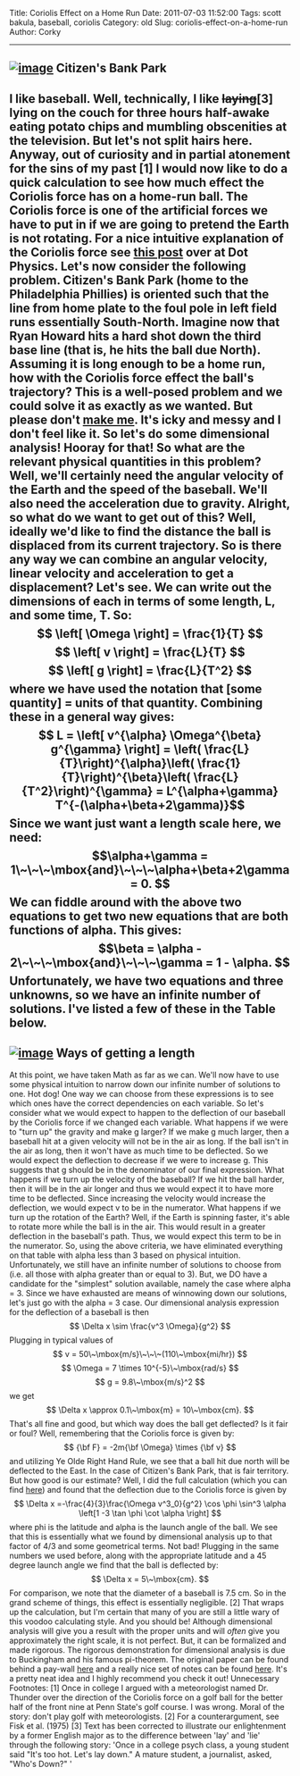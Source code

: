 Title: Coriolis Effect on a Home Run
Date: 2011-07-03 11:52:00
Tags: scott bakula, baseball, coriolis
Category: old
Slug: coriolis-effect-on-a-home-run
Author: Corky


  -----------------------------------------------------------------------------------------------------------------------------------------------------------------------------------------------------------------------
  [![image](http://3.bp.blogspot.com/-LxzlQ5iNaaI/Ta458E_AwvI/AAAAAAAAAMc/D0Z4vZS7IzA/s320/phillies_stadium.jpg)](http://3.bp.blogspot.com/-LxzlQ5iNaaI/Ta458E_AwvI/AAAAAAAAAMc/D0Z4vZS7IzA/s1600/phillies_stadium.jpg)
  Citizen's Bank Park
  -----------------------------------------------------------------------------------------------------------------------------------------------------------------------------------------------------------------------

I like baseball. Well, technically, I like ~~laying~~[3] lying on the
couch for three hours half-awake eating potato chips and mumbling
obscenities at the television. But let's not split hairs here.
Anyway, out of curiosity and in partial atonement for the sins of my
past [1] I would now like to do a quick calculation to see how much
effect the Coriolis force has on a home-run ball.
The Coriolis force is one of the artificial forces we have to put in if
we are going to pretend the Earth is not rotating. For a nice intuitive
explanation of the Coriolis force see [this
post](http://www.wired.com/wiredscience/2011/04/coriolis-force-in-a-wipeout-rotating-slide/)
over at Dot Physics.
Let's now consider the following problem. Citizen's Bank Park (home to
the Philadelphia Phillies) is oriented such that the line from home
plate to the foul pole in left field runs essentially South-North.
Imagine now that Ryan Howard hits a hard shot down the third base line
(that is, he hits the ball due North). Assuming it is long enough to be
a home run, how with the Coriolis force effect the ball's trajectory?
This is a well-posed problem and we could solve it as exactly as we
wanted. But please don't [make
me](https://docs.google.com/viewer?a=v&pid=explorer&chrome=true&srcid=0Bwd5hrDOxWsrOGZmMWZkYzQtM2M2Ny00NjlmLTgyYmMtNTQwZjI1ODU1NWI4&hl=en_US).
It's icky and messy and I don't feel like it. So let's do some
dimensional analysis! Hooray for that!
So what are the relevant physical quantities in this problem? Well,
we'll certainly need the angular velocity of the Earth and the speed of
the baseball. We'll also need the acceleration due to gravity. Alright,
so what do we want to get out of this? Well, ideally we'd like to find
the distance the ball is displaced from its current trajectory. So is
there any way we can combine an angular velocity, linear velocity and
acceleration to get a displacement?
Let's see. We can write out the dimensions of each in terms of some
length, L, and some time, T. So:
$$ \left[ \Omega \right] = \frac{1}{T} $$
$$ \left[ v \right] = \frac{L}{T} $$
$$ \left[ g \right] = \frac{L}{T^2} $$
where we have used the notation that [some quantity] = units of that
quantity. Combining these in a general way gives: $$ L = \left[
v^{\alpha} \Omega^{\beta} g^{\gamma} \right] = \left(
\frac{L}{T}\right)^{\alpha}\left(
\frac{1}{T}\right)^{\beta}\left( \frac{L}{T^2}\right)^{\gamma}
= L^{\alpha+\gamma} T^{-(\alpha+\beta+2\gamma)}$$ Since we want
just want a length scale here, we need: $$\alpha+\gamma =
1\~\~\~\mbox{and}\~\~\~\alpha+\beta+2\gamma = 0. $$
We can fiddle around with the above two equations to get two new
equations that are both functions of alpha. This gives: $$\beta =
\alpha - 2\~\~\~\mbox{and}\~\~\~\gamma = 1 - \alpha. $$
Unfortunately, we have two equations and three unknowns, so we have an
infinite number of solutions. I've listed a few of these in the Table
below.
  -------------------------------------------------------------------------------------------------------------------------------------------------------------------------------------------------
  [![image](http://4.bp.blogspot.com/-_wBdDaNzEP4/Tg_of5pylyI/AAAAAAAAANE/CU2Oe225_UI/s320/table.png)](http://4.bp.blogspot.com/-_wBdDaNzEP4/Tg_of5pylyI/AAAAAAAAANE/CU2Oe225_UI/s1600/table.png)
  Ways of getting a length
  -------------------------------------------------------------------------------------------------------------------------------------------------------------------------------------------------

At this point, we have taken Math as far as we can. We'll now have to
use some physical intuition to narrow down our infinite number of
solutions to one. Hot dog! One way we can choose from these expressions
is to see which ones have the correct dependencies on each variable. So
let's consider what we would expect to happen to the deflection of our
baseball by the Coriolis force if we changed each variable. What happens
if we were to "turn up" the gravity and make g larger? If we make g much
larger, then a baseball hit at a given velocity will not be in the air
as long. If the ball isn't in the air as long, then it won't have as
much time to be deflected. So we would expect the deflection to decrease
if we were to increase g. This suggests that g should be in the
denominator of our final expression. What happens if we turn up the
velocity of the baseball? If we hit the ball harder, then it will be in
the air longer and thus we would expect it to have more time to be
deflected. Since increasing the velocity would increase the deflection,
we would expect v to be in the numerator. What happens if we turn up the
rotation of the Earth? Well, if the Earth is spinning faster, it's able
to rotate more while the ball is in the air. This would result in a
greater deflection in the baseball's path. Thus, we would expect this
term to be in the numerator. So, using the above criteria, we have
eliminated everything on that table with alpha less than 3 based on
physical intuition. Unfortunately, we still have an infinite number of
solutions to choose from (i.e. all those with alpha greater than or
equal to 3). But, we DO have a candidate for the "simplest" solution
available, namely the case where alpha = 3. Since we have exhausted are
means of winnowing down our solutions, let's just go with the alpha = 3
case. Our dimensional analysis expression for the deflection of a
baseball is then $$ \Delta x \sim \frac{v^3 \Omega}{g^2} $$
Plugging in typical values of $$ v =
50\~\mbox{m/s}\~\~\~(110\~\mbox{mi/hr}) $$ $$ \Omega = 7 \times
10^{-5}\~\mbox{rad/s} $$ $$ g = 9.8\~\mbox{m/s}^2 $$ we get $$
\Delta x \approx 0.1\~\mbox{m} = 10\~\mbox{cm}. $$ That's all fine
and good, but which way does the ball get deflected? Is it fair or foul?
Well, remembering that the Coriolis force is given by: $$ {\bf F} =
-2m{\bf \Omega} \times {\bf v} $$ and utilizing Ye Olde Right Hand
Rule, we see that a ball hit due north will be deflected to the East. In
the case of Citizen's Bank Park, that is fair territory. But how good is
our estimate? Well, I did the full calculation (which you can find
[here](https://docs.google.com/viewer?a=v&pid=explorer&chrome=true&srcid=0Bwd5hrDOxWsrOGZmMWZkYzQtM2M2Ny00NjlmLTgyYmMtNTQwZjI1ODU1NWI4&hl=en_US))
and found that the deflection due to the Coriolis force is given by $$
\Delta x =-\frac{4}{3}\frac{\Omega v^3_0}{g^2} \cos \phi
\sin^3 \alpha \left[1 -3 \tan \phi \cot \alpha \right] $$
where phi is the latitude and alpha is the launch angle of the ball. We
see that this is essentially what we found by dimensional analysis up to
that factor of 4/3 and some geometrical terms. Not bad! Plugging in the
same numbers we used before, along with the appropriate latitude and a
45 degree launch angle we find that the ball is deflected by: $$ \Delta
x = 5\~\mbox{cm}. $$ For comparison, we note that the diameter of a
baseball is 7.5 cm. So in the grand scheme of things, this effect is
essentially negligible. [2] That wraps up the calculation, but I'm
certain that many of you are still a little wary of this voodoo
calculating style. And you should be! Although dimensional analysis will
give you a result with the proper units and will *often* give you
approximately the right scale, it is not perfect. But, it can be
formalized and made rigorous. The rigorous demonstration for dimensional
analysis is due to Buckingham and his famous pi-theorem. The original
paper can be found behind a pay-wall
[here](http://prola.aps.org/abstract/PR/v4/i4/p345_1) and a really nice
set of notes can be found
[here](http://www.math.ntnu.no/~hanche/notes/buckingham/buckingham-a4.pdf).
It's a pretty neat idea and I highly recommend you check it out!
Unnecessary Footnotes:
[1] Once in college I argued with a meteorologist named Dr. Thunder over
the direction of the Coriolis force on a golf ball for the better half
of the front nine at Penn State's golf course. I was wrong. Moral of the
story: don't play golf with meteorologists.
[2] For a counterargument, see Fisk et al. (1975) [3] Text has been
corrected to illustrate our enlightenment by a former English major as
to the difference between 'lay' and 'lie' through the following story:
'Once in a college psych class, a young student said "It's too hot.
Let's lay down." A mature student, a journalist, asked, "Who's Down?" '
